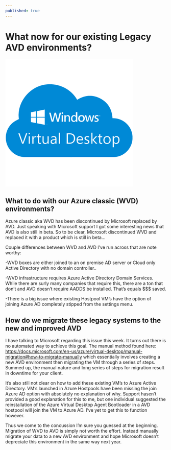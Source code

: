 ```yaml
---
published: true
---
```

# What now for our existing Legacy AVD environments?
![AVD Classic](https://github.com/nomoretorgo/nomoretorgo.github.io/blob/master/_posts/avd-classic.png?raw=true)


## What to do with our Azure classic (WVD) environments?

Azure classic aka WVD has been discontinued by Microsoft replaced by AVD.  Just speaking with Microsoft support I got some interesting news that AVD is also still in beta.  So to be clear, Microsoft discontinued WVD and replaced it with a product which is still in beta...   

Couple differences between WVD and AVD I’ve run across that are note worthy: 

-WVD boxes are either joined to an on premise AD server or Cloud only Active Directory with no domain controller..

-WVD infrastructure requires Azure Active Directory Domain Services.  While there are surly many companies that require this, there are a ton that don’t and AVD doesn’t require AADDS be installed.  That’s equals $$$ saved.

-There is a big issue where existing Hostpool VM’s have the option of joining Azure AD completely stipped from the settings menu. 

## How do we migrate these legacy systems to the new and improved AVD

I have talking to Microsoft regarding this issue this week.  It turns out there is no automated way to achieve this goal.  The manual method found here: https://docs.microsoft.com/en-us/azure/virtual-desktop/manual-migration#how-to-migrate-manually which essentially involves creating a new AVD environment then migrating the VM through a series of steps.  Summed up, the manual nature and long series of steps for migration result in downtime for your client.  

It’s also still not clear on how to add these existing VM’s to Azure Active Directory.  VM’s launched in Azure Hostpools have been missing the join Azure AD option with absolutely no explanation of why.  Support hasen’t provided a good explanation for this to me, but one individual suggested the reinstallation of the Azure Virtual Desktop Agent Bootloader in a AVD hostpool will join the VM to Azure AD.  I’ve yet to get this to function however.

Thus we come to the concussion I’m sure you guessed at the beginning.  Migration of WVD to AVD is simply not worth the effort.   Instead manually migrate your data to a new AVD environment and hope Microsoft doesn’t depreciate this environment in the same way next year.

